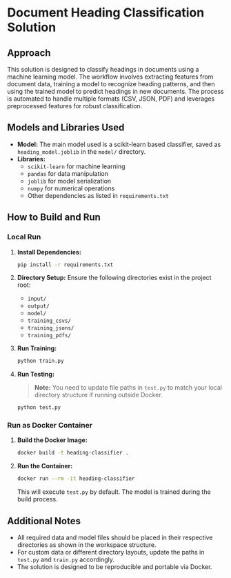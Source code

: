 # Document Heading Classification Solution

## Approach
This solution is designed to classify headings in documents using a machine learning model. The workflow involves extracting features from document data, training a model to recognize heading patterns, and then using the trained model to predict headings in new documents. The process is automated to handle multiple formats (CSV, JSON, PDF) and leverages preprocessed features for robust classification.

## Models and Libraries Used
- **Model:** The main model used is a scikit-learn based classifier, saved as `heading_model.joblib` in the `model/` directory.
- **Libraries:**
  - `scikit-learn` for machine learning
  - `pandas` for data manipulation
  - `joblib` for model serialization
  - `numpy` for numerical operations
  - Other dependencies as listed in `requirements.txt`

## How to Build and Run

### Local Run
1. **Install Dependencies:**
   ```bash
   pip install -r requirements.txt
   ```
2. **Directory Setup:**
   Ensure the following directories exist in the project root:
   - `input/`
   - `output/`
   - `model/`
   - `training_csvs/`
   - `training_jsons/`
   - `training_pdfs/`

3. **Run Training:**
   ```bash
   python train.py
   ```
4. **Run Testing:**
   > **Note:** You need to update file paths in `test.py` to match your local directory structure if running outside Docker.
   ```bash
   python test.py
   ```

### Run as Docker Container
1. **Build the Docker Image:**
   ```bash
   docker build -t heading-classifier .
   ```
2. **Run the Container:**
   ```bash
   docker run --rm -it heading-classifier
   ```
   This will execute `test.py` by default. The model is trained during the build process.

## Additional Notes
- All required data and model files should be placed in their respective directories as shown in the workspace structure.
- For custom data or different directory layouts, update the paths in `test.py` and `train.py` accordingly.
- The solution is designed to be reproducible and portable via Docker.
